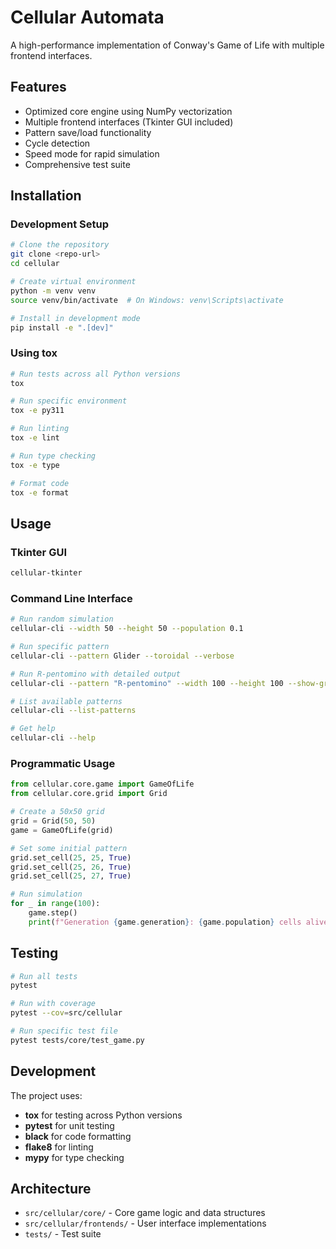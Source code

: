 # Cellular Automata

A high-performance implementation of Conway's Game of Life with multiple frontend interfaces.

## Features

- Optimized core engine using NumPy vectorization
- Multiple frontend interfaces (Tkinter GUI included)
- Pattern save/load functionality
- Cycle detection
- Speed mode for rapid simulation
- Comprehensive test suite

## Installation

### Development Setup

```bash
# Clone the repository
git clone <repo-url>
cd cellular

# Create virtual environment
python -m venv venv
source venv/bin/activate  # On Windows: venv\Scripts\activate

# Install in development mode
pip install -e ".[dev]"
```

### Using tox

```bash
# Run tests across all Python versions
tox

# Run specific environment
tox -e py311

# Run linting
tox -e lint

# Run type checking
tox -e type

# Format code
tox -e format
```

## Usage

### Tkinter GUI

```bash
cellular-tkinter
```

### Command Line Interface

```bash
# Run random simulation
cellular-cli --width 50 --height 50 --population 0.1

# Run specific pattern
cellular-cli --pattern Glider --toroidal --verbose

# Run R-pentomino with detailed output
cellular-cli --pattern "R-pentomino" --width 100 --height 100 --show-grid

# List available patterns
cellular-cli --list-patterns

# Get help
cellular-cli --help
```

### Programmatic Usage

```python
from cellular.core.game import GameOfLife
from cellular.core.grid import Grid

# Create a 50x50 grid
grid = Grid(50, 50)
game = GameOfLife(grid)

# Set some initial pattern
grid.set_cell(25, 25, True)
grid.set_cell(25, 26, True)
grid.set_cell(25, 27, True)

# Run simulation
for _ in range(100):
    game.step()
    print(f"Generation {game.generation}: {game.population} cells alive")
```

## Testing

```bash
# Run all tests
pytest

# Run with coverage
pytest --cov=src/cellular

# Run specific test file
pytest tests/core/test_game.py
```

## Development

The project uses:
- **tox** for testing across Python versions
- **pytest** for unit testing
- **black** for code formatting
- **flake8** for linting
- **mypy** for type checking

## Architecture

- `src/cellular/core/` - Core game logic and data structures
- `src/cellular/frontends/` - User interface implementations
- `tests/` - Test suite